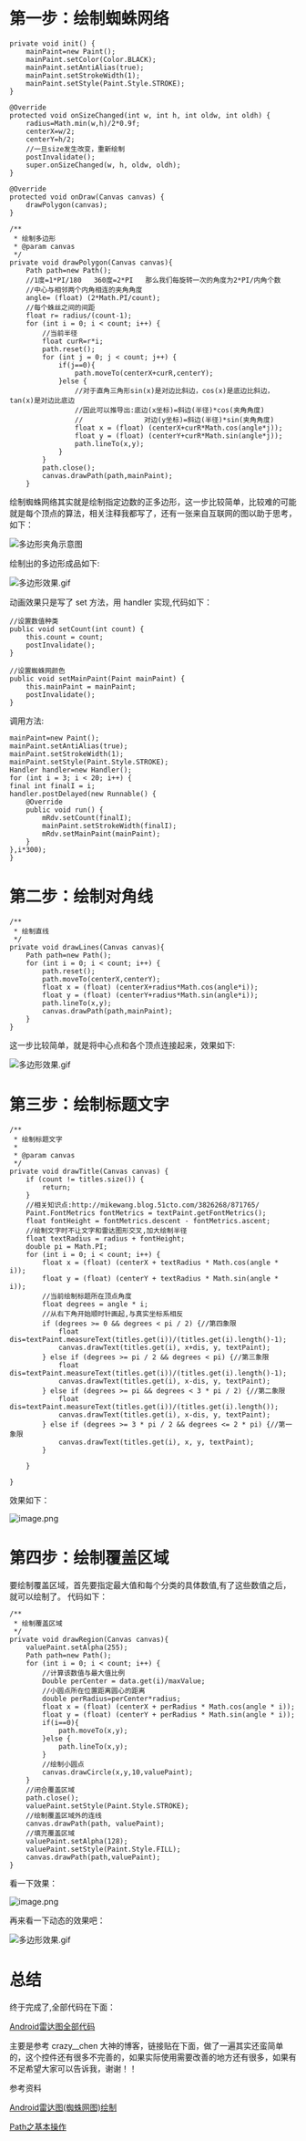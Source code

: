 # 第一步：绘制蜘蛛网络
    private void init() {
        mainPaint=new Paint();
        mainPaint.setColor(Color.BLACK);
        mainPaint.setAntiAlias(true);
        mainPaint.setStrokeWidth(1);
        mainPaint.setStyle(Paint.Style.STROKE);
    }

    @Override
    protected void onSizeChanged(int w, int h, int oldw, int oldh) {
        radius=Math.min(w,h)/2*0.9f;
        centerX=w/2;
        centerY=h/2;
        //一旦size发生改变，重新绘制
        postInvalidate();
        super.onSizeChanged(w, h, oldw, oldh);
    }

    @Override
    protected void onDraw(Canvas canvas) {
        drawPolygon(canvas);
    }

    /**
     * 绘制多边形
     * @param canvas
     */
    private void drawPolygon(Canvas canvas){
        Path path=new Path();
        //1度=1*PI/180   360度=2*PI   那么我们每旋转一次的角度为2*PI/内角个数
        //中心与相邻两个内角相连的夹角角度
        angle= (float) (2*Math.PI/count);
        //每个蛛丝之间的间距
        float r= radius/(count-1);
        for (int i = 0; i < count; i++) {
            //当前半径
            float curR=r*i;
            path.reset();
            for (int j = 0; j < count; j++) {
                if(j==0){
                    path.moveTo(centerX+curR,centerY);
                }else {
                    //对于直角三角形sin(x)是对边比斜边，cos(x)是底边比斜边，tan(x)是对边比底边
                    //因此可以推导出:底边(x坐标)=斜边(半径)*cos(夹角角度)
                    //               对边(y坐标)=斜边(半径)*sin(夹角角度)
                    float x = (float) (centerX+curR*Math.cos(angle*j));
                    float y = (float) (centerY+curR*Math.sin(angle*j));
                    path.lineTo(x,y);
                }
            }
            path.close();
            canvas.drawPath(path,mainPaint);
        }

绘制蜘蛛网络其实就是绘制指定边数的正多边形，这一步比较简单，比较难的可能就是每个顶点的算法，相关注释我都写了，还有一张来自互联网的图以助于思考，如下：


![多边形夹角示意图](http://upload-images.jianshu.io/upload_images/3054656-f380ea0f04b8619b.jpg?imageMogr2/auto-orient/strip%7CimageView2/2/w/1240)

绘制出的多边形成品如下:

![多边形效果.gif](http://upload-images.jianshu.io/upload_images/3054656-35a0029632035330.gif?imageMogr2/auto-orient/strip)


动画效果只是写了 set 方法，用 handler 实现,代码如下：

    //设置数值种类
    public void setCount(int count) {
        this.count = count;
        postInvalidate();
    }

    //设置蜘蛛网颜色
    public void setMainPaint(Paint mainPaint) {
        this.mainPaint = mainPaint;
        postInvalidate();
    }

调用方法:

    mainPaint=new Paint();
    mainPaint.setAntiAlias(true);
    mainPaint.setStrokeWidth(1);
    mainPaint.setStyle(Paint.Style.STROKE);
    Handler handler=new Handler();
    for (int i = 3; i < 20; i++) {
    final int finalI = i;
    handler.postDelayed(new Runnable() {
        @Override
        public void run() {
            mRdv.setCount(finalI);
            mainPaint.setStrokeWidth(finalI);
            mRdv.setMainPaint(mainPaint);
        }
    },i*300);
    }

# 第二步：绘制对角线
    /**
     * 绘制直线
     */
    private void drawLines(Canvas canvas){
        Path path=new Path();
        for (int i = 0; i < count; i++) {
            path.reset();
            path.moveTo(centerX,centerY);
            float x = (float) (centerX+radius*Math.cos(angle*i));
            float y = (float) (centerY+radius*Math.sin(angle*i));
            path.lineTo(x,y);
            canvas.drawPath(path,mainPaint);
        }
    }

这一步比较简单，就是将中心点和各个顶点连接起来，效果如下:


![多边形效果.gif](http://upload-images.jianshu.io/upload_images/3054656-e8349daa51b18b38.gif?imageMogr2/auto-orient/strip)

# 第三步：绘制标题文字
    /**
     * 绘制标题文字
     *
     * @param canvas
     */
    private void drawTitle(Canvas canvas) {
        if (count != titles.size()) {
            return;
        }
        //相关知识点:http://mikewang.blog.51cto.com/3826268/871765/
        Paint.FontMetrics fontMetrics = textPaint.getFontMetrics();
        float fontHeight = fontMetrics.descent - fontMetrics.ascent;
        //绘制文字时不让文字和雷达图形交叉,加大绘制半径
        float textRadius = radius + fontHeight;
        double pi = Math.PI;
        for (int i = 0; i < count; i++) {
            float x = (float) (centerX + textRadius * Math.cos(angle * i));
            float y = (float) (centerY + textRadius * Math.sin(angle * i));
            //当前绘制标题所在顶点角度
            float degrees = angle * i;
            //从右下角开始顺时针画起,与真实坐标系相反
            if (degrees >= 0 && degrees < pi / 2) {//第四象限
                float dis=textPaint.measureText(titles.get(i))/(titles.get(i).length()-1);
                canvas.drawText(titles.get(i), x+dis, y, textPaint);
            } else if (degrees >= pi / 2 && degrees < pi) {//第三象限
                float dis=textPaint.measureText(titles.get(i))/(titles.get(i).length()-1);
                canvas.drawText(titles.get(i), x-dis, y, textPaint);
            } else if (degrees >= pi && degrees < 3 * pi / 2) {//第二象限
                float dis=textPaint.measureText(titles.get(i))/(titles.get(i).length());
                canvas.drawText(titles.get(i), x-dis, y, textPaint);
            } else if (degrees >= 3 * pi / 2 && degrees <= 2 * pi) {//第一象限
                canvas.drawText(titles.get(i), x, y, textPaint);
            }

        }

    }

效果如下：

![image.png](http://upload-images.jianshu.io/upload_images/3054656-c9132f5ff1404eaf.png?imageMogr2/auto-orient/strip%7CimageView2/2/w/1240)

# 第四步：绘制覆盖区域
要绘制覆盖区域，首先要指定最大值和每个分类的具体数值,有了这些数值之后，就可以绘制了。
代码如下：

    /**
     * 绘制覆盖区域
     */
    private void drawRegion(Canvas canvas){
        valuePaint.setAlpha(255);
        Path path=new Path();
        for (int i = 0; i < count; i++) {
            //计算该数值与最大值比例
            Double perCenter = data.get(i)/maxValue;
            //小圆点所在位置距离圆心的距离
            double perRadius=perCenter*radius;
            float x = (float) (centerX + perRadius * Math.cos(angle * i));
            float y = (float) (centerY + perRadius * Math.sin(angle * i));
            if(i==0){
                path.moveTo(x,y);
            }else {
                path.lineTo(x,y);
            }
            //绘制小圆点
            canvas.drawCircle(x,y,10,valuePaint);
        }
        //闭合覆盖区域
        path.close();
        valuePaint.setStyle(Paint.Style.STROKE);
        //绘制覆盖区域外的连线
        canvas.drawPath(path, valuePaint);
        //填充覆盖区域
        valuePaint.setAlpha(128);
        valuePaint.setStyle(Paint.Style.FILL);
        canvas.drawPath(path,valuePaint);
    }

看一下效果：


![image.png](http://upload-images.jianshu.io/upload_images/3054656-d62b189d8dce1fac.png?imageMogr2/auto-orient/strip%7CimageView2/2/w/1240)

再来看一下动态的效果吧：


![多边形效果.gif](http://upload-images.jianshu.io/upload_images/3054656-50a0b0225608fc7b.gif?imageMogr2/auto-orient/strip)

# 总结
终于完成了,全部代码在下面：

[Android雷达图全部代码 ](https://github.com/jutao/AndroidNode/blob/master/2017/2017.3/%E9%9B%B7%E8%BE%BE%E5%9B%BE%E5%85%A8%E9%83%A8%E4%BB%A3%E7%A0%81.md)

主要是参考 crazy__chen 大神的博客，链接贴在下面，做了一遍其实还蛮简单的，这个控件还有很多不完善的，如果实际使用需要改善的地方还有很多，如果有不足希望大家可以告诉我，谢谢！！

参考资料

[Android雷达图(蜘蛛网图)绘制 ](http://blog.csdn.net/crazy__chen/article/details/50163693)

[Path之基本操作](https://github.com/GcsSloop/AndroidNote/blob/master/CustomView/Advance/%5B05%5DPath_Basic.md)

